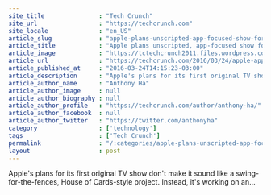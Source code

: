 ```yaml
---
site_title               : "Tech Crunch"
site_url                 : "https://techcrunch.com"
site_locale              : "en_US"
article_slug             : "apple-plans-unscripted-app-focused-show-for-its-first-original-tv-content"
article_title            : "Apple plans unscripted, app-focused show for its first original TV content"
article_image            : "https://tctechcrunch2011.files.wordpress.com/2015/08/ios8.jpg?w=764&h=400&crop=1"
article_url              : "https://techcrunch.com/2016/03/24/apple-app-show/"
article_published_at     : "2016-03-24T14:15:23-03:00"
article_description      : "Apple's plans for its first original TV show don't make it sound like a swing-for-the-fences, House of Cards-style project. Instead, it's working on an..."
article_author_name      : "Anthony Ha"
article_author_image     : null
article_author_biography : null
article_author_profile   : "https://techcrunch.com/author/anthony-ha/"
article_author_facebook  : null
article_author_twitter   : "https://twitter.com/anthonyha"
category                 : ['technology']
tags                     : ['Tech Crunch']
permalink                : "/:categories/apple-plans-unscripted-app-focused-show-for-its-first-original-tv-content/"
layout                   : post
---
```


Apple's plans for its first original TV show don't make it sound like a swing-for-the-fences, House of Cards-style project. Instead, it's working on an...
